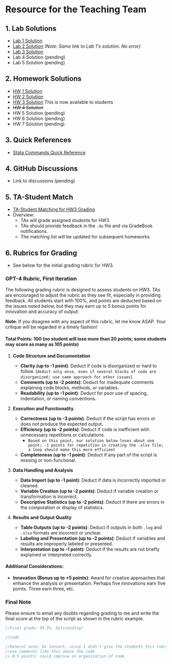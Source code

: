 ﻿
# Resource for the Teaching Team

## 1. Lab Solutions
   - [Lab 1 Solution](lab1sol.md)
   - [Lab 2 Solution](lab1sol.md) *(Note: Same link to Lab 1's solution. No error)*
   - [Lab 3 Solution](lab3sol.md)
   - Lab 4 Solution (pending)
   - Lab 5 Solution (pending)

## 2. Homework Solutions
   - [HW 1 Solution](hw1sol.md)
   - [HW 2 Solution](hw2sol.md)
   - [HW 3 Solution](hw3sol.md) This is now available to students
   - <strike>HW 4 Solution </strike>
   - HW 5 Solution (pending)
   - HW 6 Solution (pending)
   - HW 7 Solution (pending)

## 3. Quick References
   - [Stata Commands Quick Reference](https://jhustata.github.io/basic/chapter3.html#commands-that-run-without-additional-syntax)

## 4. GitHub Discussions
   - Link to discussions (pending)

## 5. TA-Student Match
   - [TA-Student Matching for HW3 Grading](tastudentmatch.md)
   - Overview:
     - TAs will grade assigned students for HW3.
     - TAs should provide feedback in the `.do` file and via GradeBook notifications.
     - The matching list will be updated for subsequent homeworks.

## 6. Rubrics for Grading
   - See below for the initial grading rubric for HW3.

### GPT-4 Rubric, First Iteration

The following grading rubric is designed to assess students on HW3. TAs are encouraged to adjust the rubric as they see fit, especially in providing feedback. All students start with 100%, and points are deducted based on the issues noted below, but they may earn up to 5 bonus points for innovation and accuracy of output:

**Note**: If you disagree with any aspect of this rubric, let me know ASAP. Your critique will be regarded in a timely fashion!

#### Total Points: 100 (no student will lose more than 20 points; some students may score as many as 105 points)

1. **Code Structure and Documentation**
   - **Clarity (up to -1 point)**: Deduct if code is disorganized or hard to follow. (`deduct only once, even if several blocks of code are disorganized; use same approach for other issues`)
   - **Comments (up to -2 points)**: Deduct for inadequate comments explaining code blocks, methods, or variables.
   - **Readability (up to -1 point)**: Deduct for poor use of spacing, indentation, or naming conventions.

2. **Execution and Functionality**
   - **Correctness (up to -3 points)**: Deduct if the script has errors or does not produce the expected output.
   - **Efficiency (up to -2 points)**: Deduct if code is inefficient with unnecessary repetitions or calculations. 
      - `Based on this point, our solution below loses about one point; -1 points for repetition in creating the .xlsx file; a loop should make this more efficient`
   - **Completeness (up to -1 point)**: Deduct if any part of the script is missing or non-functional.

3. **Data Handling and Analysis**
   - **Data Import (up to -1 point)**: Deduct if data is incorrectly imported or cleaned.
   - **Variable Creation (up to -2 points)**: Deduct if variable creation or transformation is incorrect.
   - **Descriptive Statistics (up to -2 points)**: Deduct if there are errors in the computation or display of statistics.

4. **Results and Output Quality**
   - **Table Outputs (up to -2 points)**: Deduct if outputs in both `.log` and `.xlsx` formats are incorrect or unclear.
   - **Labeling and Presentation (up to -2 points)**: Deduct if variables and results are improperly labeled or presented.
   - **Interpretation (up to -1 point)**: Deduct if the results are not briefly explained or interpreted correctly.

#### Additional Considerations:
- **Innovation (Bonus up to +5 points)**: Award for creative approaches that enhance the analysis or presentation. Perhaps five innovations earn five points. Three earn three, etc.

### Final Note
Please ensure to email any doubts regarding grading to me and write the final score at the top of the script as shown in the rubric example.


```stata
//Final grade: 99.5%. Outstanding!

//code

//General note: be lenient, since I didn't give the students this rubric early enough (the rubric is really lenient anyway!)
//use comments like this above the code
//-0.5 points: could improve on organization of code

```


